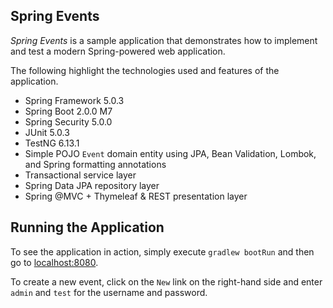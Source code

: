 ## Spring Events

_Spring Events_ is a sample application that demonstrates how to implement and test a modern Spring-powered web application.

The following highlight the technologies used and features of the application.

* Spring Framework 5.0.3
* Spring Boot 2.0.0 M7
* Spring Security 5.0.0
* JUnit 5.0.3
* TestNG 6.13.1
* Simple POJO `Event` domain entity using JPA, Bean Validation, Lombok, and Spring formatting annotations
* Transactional service layer
* Spring Data JPA repository layer
* Spring @MVC + Thymeleaf & REST presentation layer

## Running the Application

To see the application in action, simply execute `gradlew bootRun` and then go to [localhost:8080](http://localhost:8080/).

To create a new event, click on the `New` link on the right-hand side and enter `admin` and `test` for the username and password.
